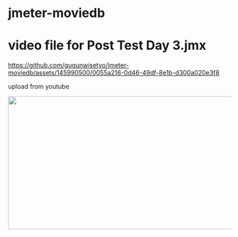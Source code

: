 # jmeter-moviedb
# video file for Post Test Day 3.jmx

https://github.com/gugunwisetyo/jmeter-moviedb/assets/145990500/0055a216-0d46-49df-8e1b-d300a020e3f8

upload from youtube

[<img src="https://img.youtube.com/vi/Fm5H1cGzQSU/hqdefault.jpg" width="600" height="300"
/>](https://www.youtube.com/embed/Fm5H1cGzQSU)

